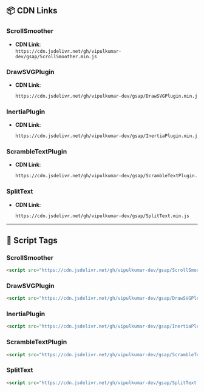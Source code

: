 ## 📦 CDN Links

### ScrollSmoother

- **CDN Link**:  
  `https://cdn.jsdelivr.net/gh/vipulkumar-dev/gsap/ScrollSmoother.min.js`  
   

### DrawSVGPlugin

- **CDN Link**:  
  ```html
  https://cdn.jsdelivr.net/gh/vipulkumar-dev/gsap/DrawSVGPlugin.min.js
  ``` 
  

### InertiaPlugin

- **CDN Link**:  
  ```html
  https://cdn.jsdelivr.net/gh/vipulkumar-dev/gsap/InertiaPlugin.min.js 
  ```

### ScrambleTextPlugin

- **CDN Link**:  
  ```html
  https://cdn.jsdelivr.net/gh/vipulkumar-dev/gsap/ScrambleTextPlugin.min.js
  ``` 

### SplitText

- **CDN Link**:  
  ```html
  https://cdn.jsdelivr.net/gh/vipulkumar-dev/gsap/SplitText.min.js
  ``` 

---

## 🧩 Script Tags

### ScrollSmoother

```html
<script src="https://cdn.jsdelivr.net/gh/vipulkumar-dev/gsap/ScrollSmoother.min.js"></script>
```


### DrawSVGPlugin

```html
<script src="https://cdn.jsdelivr.net/gh/vipulkumar-dev/gsap/DrawSVGPlugin.min.js"></script>
```


### InertiaPlugin

```html
<script src="https://cdn.jsdelivr.net/gh/vipulkumar-dev/gsap/InertiaPlugin.min.js"></script>
```


### ScrambleTextPlugin

```html
<script src="https://cdn.jsdelivr.net/gh/vipulkumar-dev/gsap/ScrambleTextPlugin.min.js"></script>
```


### SplitText

```html
<script src="https://cdn.jsdelivr.net/gh/vipulkumar-dev/gsap/SplitText.min.js"></script>
```

